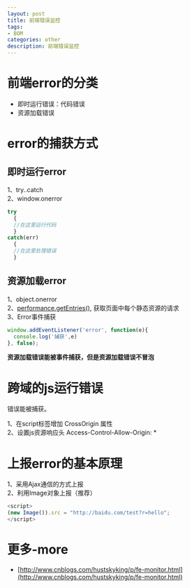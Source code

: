 ```yaml
---
layout: post
title: 前端错误监控
tags:
- BOM
categories: other
description: 前端错误监控
---
```


# 前端error的分类

- 即时运行错误：代码错误  
- 资源加载错误  

# error的捕获方式

## 即时运行error

1、try..catch  
2、window.onerror

```js
try
  {
  //在这里运行代码
  }
catch(err)
  {
  //在这里处理错误
  }
```

## 资源加载error

1、object.onerror  
2、[performance.getEntries()](https://developer.mozilla.org/en-US/docs/Web/API/Performance/getEntries), 获取页面中每个静态资源的请求  
3、Error事件捕获  

```js
window.addEventListener('error', function(e){
  console.log('捕获',e)
}, false);
```

**资源加载错误能被事件捕获，但是资源加载错误不冒泡**

# 跨域的js运行错误

错误能被捕获。

1、在script标签增加 CrossOrigin 属性  
2、设置js资源响应头 Access-Control-Allow-Origin: *  

# 上报error的基本原理

1、采用Ajax通信的方式上报  
2、利用Image对象上报（推荐）  

```js
<script>
(new Image()).src = "http://baidu.com/test?r=hello";
</script>
```


# 更多-more

- [http://www.cnblogs.com/hustskyking/p/fe-monitor.html](http://www.cnblogs.com/hustskyking/p/fe-monitor.html)
